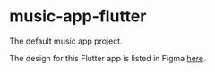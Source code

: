 # music-app-flutter
The default music app project.

The design for this Flutter app is listed in Figma [here]([https://www.figma.com/file/dc7CenShxNBboyKpQJkm6n/Music-App-(Andriy)?type=design&node-id=602-2648&mode=design&t=UHRyPvvWMzVx23Pw-0](https://www.figma.com/file/dc7CenShxNBboyKpQJkm6n/Music-App-(Andriy)?type=design&node-id=602%3A2648&mode=design&t=UHRyPvvWMzVx23Pw-1)https://www.figma.com/file/dc7CenShxNBboyKpQJkm6n/Music-App-(Andriy)?type=design&node-id=602%3A2648&mode=design&t=UHRyPvvWMzVx23Pw-1).

